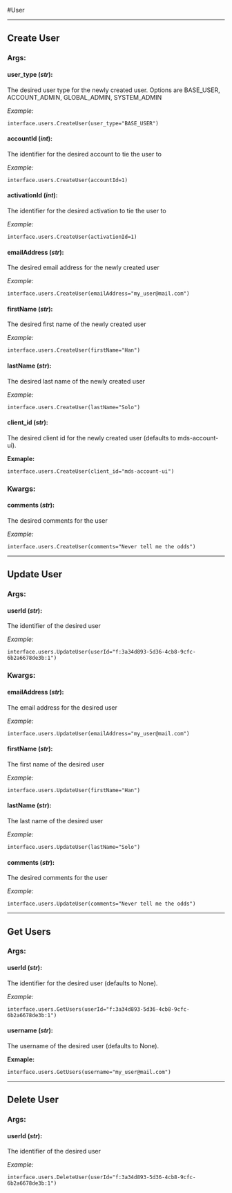 #User

----

## Create User

### **Args:**

#### user_type (*str*):

  The desired user type for the newly created user. Options are BASE_USER, ACCOUNT_ADMIN, GLOBAL_ADMIN, SYSTEM_ADMIN
  
  *Example:*
  
	interface.users.CreateUser(user_type="BASE_USER")

#### accountId (*int*):

  The identifier for the desired account to tie the user to
  
  *Example:*
  
	interface.users.CreateUser(accountId=1)

#### activationId (*int*):

  The identifier for the desired activation to tie the user to
  
  *Example:*
  
	interface.users.CreateUser(activationId=1)

#### emailAddress (*str*):

  The desired email address for the newly created user
  
  *Example:*
  
	interface.users.CreateUser(emailAddress="my_user@mail.com")

#### firstName (*str*):

  The desired first name of the newly created user
  
  *Example:*
  
	interface.users.CreateUser(firstName="Han")

#### lastName (*str*):

  The desired last name of the newly created user
  
  *Example:*
  
	interface.users.CreateUser(lastName="Solo")

#### client_id (*str*):

  The desired client id for the newly created user (defaults to mds-account-ui).
  
  **Exmaple:**
  
	interface.users.CreateUser(client_id="mds-account-ui")

### **Kwargs:**

#### comments (*str*):

  The desired comments for the user
  
  *Example:*
  
	interface.users.CreateUser(comments="Never tell me the odds")

----

## Update User

### **Args:**

#### userId (*str*):

  The identifier of the desired user
  
  *Example:*
  
	interface.users.UpdateUser(userId="f:3a34d893-5d36-4cb8-9cfc-6b2a6678de3b:1")
   
### **Kwargs:**

#### emailAddress (*str*):

  The email address for the desired user
  
  *Example:*
  
	interface.users.UpdateUser(emailAddress="my_user@mail.com")

#### firstName (*str*):

  The first name of the desired user
  
  *Example:*
  
	interface.users.UpdateUser(firstName="Han")

#### lastName (*str*):

  The last name of the desired user
  
  *Example:*
  
	interface.users.UpdateUser(lastName="Solo")

#### comments (*str*):

  The desired comments for the user
  
  *Example:*
  
	interface.users.UpdateUser(comments="Never tell me the odds")

----

## Get Users

### **Args:**

#### userId (*str*):

  The identifier for the desired user (defaults to None).
  
  *Example:*
  
	interface.users.GetUsers(userId="f:3a34d893-5d36-4cb8-9cfc-6b2a6678de3b:1")

#### username (*str*):

  The username of the desired user (defaults to None).
  
  **Exmaple:**
  
	interface.users.GetUsers(username="my_user@mail.com")

----

## Delete User

### **Args:**

#### userId (*str*):

  The identifier of the desired user
  
  *Example:*
  
	interface.users.DeleteUser(userId="f:3a34d893-5d36-4cb8-9cfc-6b2a6678de3b:1")
